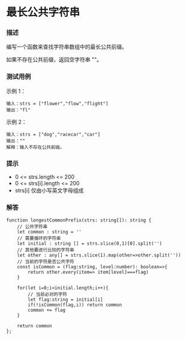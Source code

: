 #  最长公共字符串

### 描述

编写一个函数来查找字符串数组中的最长公共前缀。

如果不存在公共前缀，返回空字符串 ""。

### 测试用例

示例 1：

```
输入：strs = ["flower","flow","flight"]
输出："fl"
```
示例 2：

```
输入：strs = ["dog","racecar","car"]
输出：""
解释：输入不存在公共前缀。
```


### 提示

+  0 <= strs.length <= 200
+  0 <= strs[i].length <= 200
+  strs[i] 仅由小写英文字母组成
### 解答
```
function longestCommonPrefix(strs: string[]): string {
    // 公共字符串
    let common : string = ''    
    // 需要循环的字符串
    let initial : string [] = strs.slice(0,1)[0].split('')
    // 其他要进行比较的字符串
    let other : any[] = strs.slice(1).map(other=>other.split(''))
    // 当前的字符是否公共字符
    const isCommon = (flag:string, level:number): boolean=>{
        return other.every(item=> item[level]===flag)
    }

    for(let i=0;i<initial.length;i++){
        // 当前必对的字符
        let flag:string = initial[i]
        if(!isCommon(flag,i)) return common
        common += flag
    }

    return common
};
```
